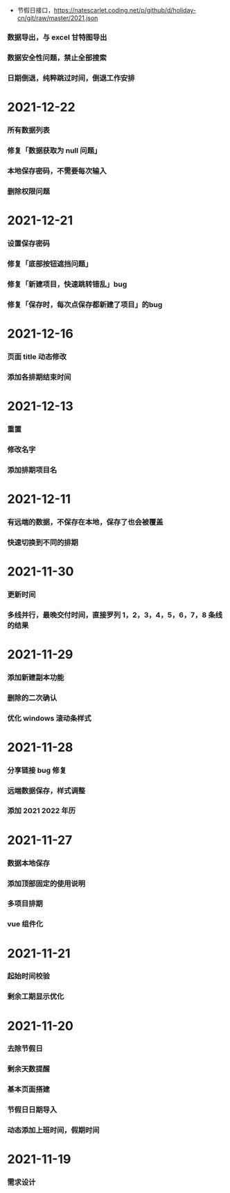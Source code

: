 <!--资源-->
- 节假日接口，https://natescarlet.coding.net/p/github/d/holiday-cn/git/raw/master/2021.json

<!--待完成事项-->
### 数据导出，与 excel 甘特图导出
### 数据安全性问题，禁止全部搜索

### 日期倒退，纯粹跳过时间，倒退工作安排



<!--已完成事项-->
# 2021-12-22
### 所有数据列表
### 修复「数据获取为 null 问题」
### 本地保存密码，不需要每次输入
### 删除权限问题



# 2021-12-21
### 设置保存密码
### 修复「底部按钮遮挡问题」
### 修复「新建项目，快速跳转错乱」bug
### 修复「保存时，每次点保存都新建了项目」的bug


# 2021-12-16
### 页面 title 动态修改
### 添加各排期结束时间


# 2021-12-13
### 重置
### 修改名字
### 添加排期项目名



# 2021-12-11
### 有远端的数据，不保存在本地，保存了也会被覆盖
### 快速切换到不同的排期




# 2021-11-30
### 更新时间
### 多线并行，最晚交付时间，直接罗列 1，2，3，4，5，6，7，8 条线的结果


# 2021-11-29
### 添加新建副本功能
### 删除的二次确认
### 优化 windows 滚动条样式



# 2021-11-28
### 分享链接 bug 修复
### 远端数据保存，样式调整
### 添加 2021 2022 年历




# 2021-11-27
### 数据本地保存
### 添加顶部固定的使用说明
### 多项目排期
### vue 组件化



# 2021-11-21
### 起始时间校验
### 剩余工期显示优化


# 2021-11-20

### 去除节假日
### 剩余天数提醒
### 基本页面搭建
### 节假日日期导入
### 动态添加上班时间，假期时间


# 2021-11-19
### 需求设计

























